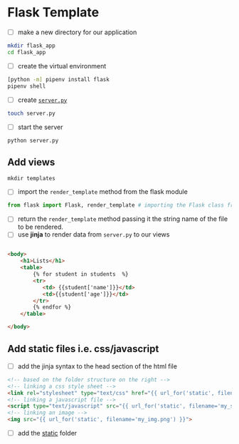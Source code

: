 # Flask Template

- [ ] make a new directory for our application

```bash
mkdir flask_app
cd flask_app
```

- [ ] create the virtual environment
  
```bash
[python -m] pipenv install flask
pipenv shell
```

- [ ] create [`server.py`](server.py)

```bash
touch server.py
```

- [ ] start the server
```
python server.py
```

## Add views

```
mkdir templates
```

- [ ] import the `render_template` method from the flask module

```py
from flask import Flask, render_template # importing the Flask class from the flask module
```
- [ ] return the `render_template` method passing it the string name of the file to be rendered.
- [ ] use **jinja** to render data from `server.py` to our views

```html

<body>
    <h1>Lists</h1>
    <table>
        {% for student in students  %}
        <tr>
           <td> {{student['name']}}</td>
           <td>{{student['age']}}</td>
        </tr>
        {% endfor %}
    </table>

</body>

```

## Add static files i.e. css/javascript

- [ ] add the jinja syntax to the head section of the html file

```html
<!-- based on the folder structure on the right -->
<!-- linking a css style sheet -->
<link rel="stylesheet" type="text/css" href="{{ url_for('static', filename='style.css') }}">
<!-- linking a javascript file -->
<script type="text/javascript" src="{{ url_for('static', filename='my_script.js') }}"></script>
<!-- linking an image -->
<img src="{{ url_for('static', filename='my_img.png') }}">
```

- [ ] add the [static](static) folder